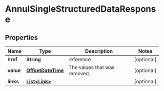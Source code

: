 

# AnnulSingleStructuredDataResponse

## Properties

Name | Type | Description | Notes
------------ | ------------- | ------------- | -------------
**href** | **String** | reference |  [optional]
**value** | [**OffsetDateTime**](OffsetDateTime.md) | The values that was removed. |  [optional]
**links** | [**List&lt;Link&gt;**](Link.md) |  |  [optional]



